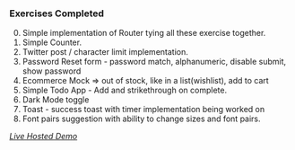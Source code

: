 ### Exercises Completed

0. Simple implementation of Router tying all these exercise together.
1. Simple Counter.
2. Twitter post / character limit implementation.
3. Password Reset form - password match, alphanumeric, disable submit, show password
4. Ecommerce Mock => out of stock, like in a list(wishlist), add to cart
5. Simple Todo App - Add and strikethrough on complete.
6. Dark Mode toggle
7. Toast - success toast with timer implementation being worked on
8. Font pairs suggestion with ability to change sizes and font pairs.

_[Live Hosted Demo](https://react-basic-exercises.netlify.app/)_
